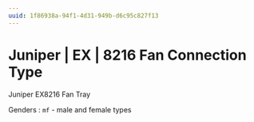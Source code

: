 ```yaml
---
uuid: 1f86938a-94f1-4d31-949b-d6c95c827f13
---
```

# Juniper | EX | 8216 Fan Connection Type

Juniper EX8216 Fan Tray

Genders
: `mf` - male and female types
